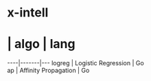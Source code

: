 x-intell
===


 #  |   algo | lang
----|-------|---
logreg | Logistic Regression | Go  
ap | Affinity Propagation | Go